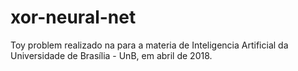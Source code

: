 # xor-neural-net

Toy problem realizado na para a materia de Inteligencia Artificial da Universidade de Brasília - UnB, em abril de 2018. 